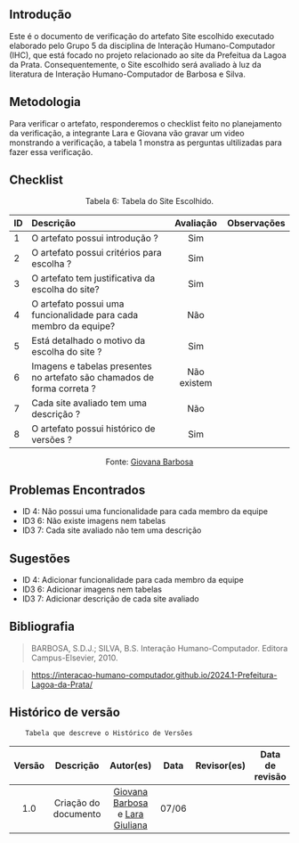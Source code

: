 ## Introdução
Este é o documento de verificação do artefato Site escolhido executado elaborado pelo Grupo 5 da disciplina de Interação Humano-Computador (IHC), que está focado no projeto relacionado ao site da Prefeitua da Lagoa da Prata. Consequentemente, o Site escolhido será avaliado à luz da literatura de Interação Humano-Computador de Barbosa e Silva.

## Metodologia
Para verificar o artefato, responderemos o checklist feito no planejamento da verificação, a integrante Lara e Giovana vão gravar um video monstrando a verificação, a tabela 1 monstra as perguntas ultilizadas para fazer essa verificação.

## Checklist

<center>Tabela 6: Tabela do Site Escolhido. </center> 

| __ID__ | __Descrição__ | __Avaliação__ | __Observações__ |
|:----------|:----------|:----------:| --------------------|
| 1 | O artefato possui introdução ?   | Sim  | |
| 2  | O artefato possui critérios para escolha ?  | Sim  | |
| 3  | O artefato tem justificativa da escolha do site?  | Sim  | |
| 4 |  O artefato possui uma funcionalidade para cada membro da equipe? | Não |
| 5  | Está detalhado o motivo da escolha do site ?  | Sim | |
| 6  | Imagens e tabelas presentes no artefato são chamados de forma correta ? | Não existem  | |
| 7  |  Cada site avaliado tem uma descrição ?  | Não  | |
| 8  | O artefato possui histórico de versões ?   | Sim  | |
 <center>  <p>Fonte: <a href="https://github.com/gio221">Giovana Barbosa</a></p></center>

## Problemas Encontrados
* ID 4: Não possui uma funcionalidade para cada membro da equipe
* ID3 6: Não existe imagens nem tabelas
* ID3 7: Cada site avaliado não tem uma descrição

## Sugestões
* ID 4: Adicionar funcionalidade para cada membro da equipe
* ID3 6: Adicionar imagens nem tabelas
* ID3 7: Adicionar descrição de cada site avaliado

## Bibliografia
> BARBOSA, S.D.J.; SILVA, B.S. Interação Humano-Computador. Editora Campus-Elsevier, 2010.

>  https://interacao-humano-computador.github.io/2024.1-Prefeitura-Lagoa-da-Prata/


## Histórico de versão
        Tabela que descreve o Histórico de Versões
|     Versão       |     Descrição      |      Autor(es)      | Data           |  Revisor(es)          |Data de revisão|
| :----------------------------------------------------------: | :-------------------------------: | :-------------------------------------------------: | :-------------------------------: |  :-------------------------------: | :-------------------------------: |
|1.0|Criação do documento|[Giovana Barbosa](https://github.com/gio221) e [Lara Giuliana](https://github.com/gravelylara) | 07/06|||